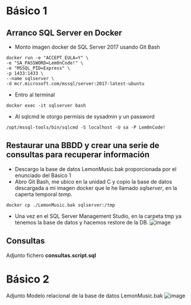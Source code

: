 # Básico 1


## Arranco SQL Server en Docker
* Monto imagen docker de SQL Server 2017 usando Git Bash
~~~
docker run -e "ACCEPT_EULA=Y" \
-e "SA_PASSWORD=Lem0nCode!" \
-e "MSSQL_PID=Express" \
-p 1433:1433 \
--name sqlserver \
-d mcr.microsoft.com/mssql/server:2017-latest-ubuntu
~~~
* Entro al terminal
~~~
docker exec -it sqlserver bash
~~~
* Al sqlcmd le otorgo permisis de sysadmin y un password
~~~
/opt/mssql-tools/bin/sqlcmd -S localhost -U sa -P Lem0nCode!
~~~

## Restaurar una BBDD y crear una serie de consultas para recuperar información
* Descargo la base de datos LemonMusic.bak proporcionada por el enunciado del Básico 1
* Abro Git Bash, me ubico en la unidad C y copio la base de datos descargada a mi imagen docker que le he llamado _sqlserver_, en la caperta temporal _temp_.
~~~
docker cp ./LemonMusic.bak sqlserver:/tmp
~~~
* Una vez en el SQL Server Management Studio, en la carpeta tmp ya tenemos la base de datos y hacemos restore de la DB.
  ![image](https://github.com/Gkmaik/Lemoncode-backend-net/assets/164330643/1c6b102d-3196-4c7a-95a8-c1f8cddb8d5a)

## Consultas
Adjunto fichero **consultas.script.sql**

# Básico 2
Adjunto Modelo relacional de la base de datos LemonMusic.bak
![image](https://github.com/Gkmaik/Lemoncode-backend-net/assets/164330643/d7d42725-6f42-4a6a-ae93-7b549b01de04)

